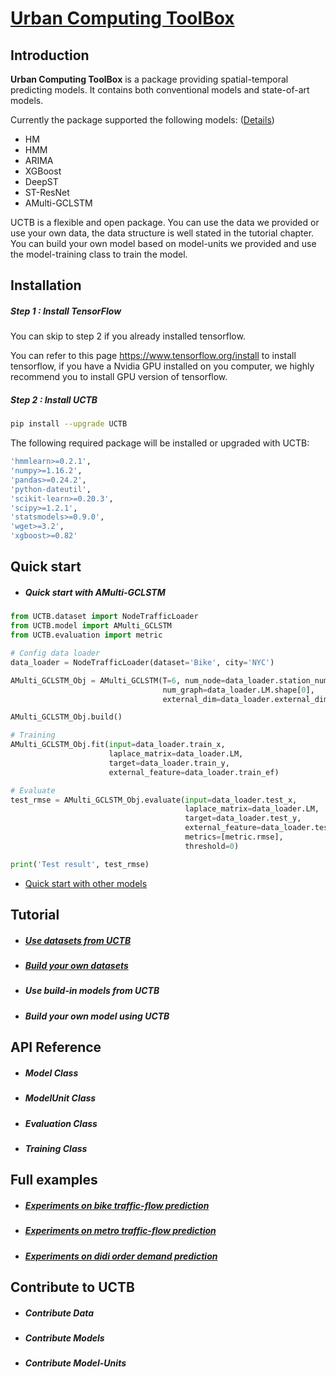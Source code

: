 # [Urban Computing ToolBox](https://github.com/Di-Chai/UCTB)

## Introduction

**Urban Computing ToolBox** is a package providing spatial-temporal predicting models. It contains both conventional models and state-of-art models. 

Currently the package supported the following models: ([Details](./static/current_supported_models.html))

- HM
- HMM
- ARIMA
- XGBoost
- DeepST
- ST-ResNet
- AMulti-GCLSTM

UCTB is a flexible and open package. You can use the data we provided or use your own data, the data structure is well stated in the tutorial chapter. You can build your own model based on model-units we provided and use the model-training class to train the model.

## Installation

##### Step 1 : Install TensorFlow

You can skip to step 2 if you already installed tensorflow.

You can refer to this page <https://www.tensorflow.org/install> to install tensorflow, if you have a Nvidia GPU installed on you computer, we highly recommend you to install GPU version of tensorflow.

##### Step 2 : Install UCTB

```bash
pip install --upgrade UCTB
```

The following required package will be installed or upgraded with UCTB:

```bash
'hmmlearn>=0.2.1',
'numpy>=1.16.2',
'pandas>=0.24.2',
'python-dateutil',
'scikit-learn>=0.20.3',
'scipy>=1.2.1',
'statsmodels>=0.9.0',
'wget>=3.2',
'xgboost>=0.82'
```

## Quick start

- ##### Quick start with AMulti-GCLSTM

```python
from UCTB.dataset import NodeTrafficLoader
from UCTB.model import AMulti_GCLSTM
from UCTB.evaluation import metric

# Config data loader
data_loader = NodeTrafficLoader(dataset='Bike', city='NYC')

AMulti_GCLSTM_Obj = AMulti_GCLSTM(T=6, num_node=data_loader.station_number,
                                  num_graph=data_loader.LM.shape[0],
                                  external_dim=data_loader.external_dim)

AMulti_GCLSTM_Obj.build()

# Training
AMulti_GCLSTM_Obj.fit(input=data_loader.train_x,
                      laplace_matrix=data_loader.LM,
                      target=data_loader.train_y,
                      external_feature=data_loader.train_ef)

# Evaluate
test_rmse = AMulti_GCLSTM_Obj.evaluate(input=data_loader.test_x,
                                       laplace_matrix=data_loader.LM,
                                       target=data_loader.test_y,
                                       external_feature=data_loader.test_ef,
                                       metrics=[metric.rmse],
                                       threshold=0)

print('Test result', test_rmse)
```

- [Quick start with other models](./static/quick_start.html)

## Tutorial

- ##### [Use datasets from UCTB](./static/tutorial.html)

- ##### [Build your own datasets](./static/tutorial.html)

- ##### Use build-in models from UCTB


- ##### Build your own model using UCTB


## API Reference

- ##### Model Class


- ##### ModelUnit Class


- ##### Evaluation Class


- ##### Training Class


## Full examples

- ##### [Experiments on bike traffic-flow prediction](./static/experiment_on_bike.html)

- ##### [Experiments on metro traffic-flow prediction](./static/experiment_on_metro.html)

- ##### [Experiments on didi order demand prediction](./static/experiment_on_didi.html)

## Contribute to UCTB

- ##### Contribute Data
- ##### Contribute Models
- ##### Contribute Model-Units

